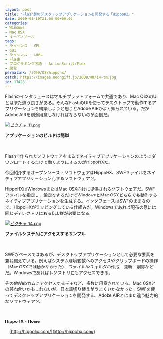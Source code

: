 ```yaml
---
layout: post
title: "Flash製のデスクトップアプリケーションを開発する「HippoHX」"
date: 2009-08-19T21:00:00+09:00
categories:
- Windows
- Mac OSX
- オープンソース
tags: 
- ライセンス - GPL
- GUI
- ライセンス - LGPL
- Flash
- プログラミング言語 - ActionScript/Flex
- 開発
permalink: /2009/08/hippohx/
catch: https://images.moongift.jp/2009/08/14-tm.jpg
id: 17428
---
```

Flashのインタフェースはマルチプラットフォームで共通であり、Mac OSXのUIとはまた違う良さがある。そんなFlashのUIを使ってデスクトップで動作するアプリケーションを構築しようと思うとAdobe AIRがよく知られている。だがAdobe AIRを別途用意しなければならないのが面倒だ。

  

[![ピクチャ 11.png](https://images.moongift.jp/2009/08/11-tm.jpg)](https://images.moongift.jp/2009/08/11.png)  
  
**アプリケーションのビルドは簡単**

  

　

  

Flashで作られたソフトウェアをまるでネイティブアプリケーションのようにダウンロードするだけで動くようにするのがHippoHXだ。

  

今回紹介するオープンソース・ソフトウェアはHippoHX、SWFファイルをネイティブアプリケーション化するソフトウェアだ。

  
  
<!--more-->

HippoHXはWindowsまたはMac OSX向けに提供されるソフトウェアだ。SWFファイルを指定し、設定をするだけでWindowsとMac OSXどちらでも動作するネイティブアプリケーションを生成する。インタフェースはSWFのままなので、HippoHXがラッピングしている仕組みだ。Windowsであれば配布の際には同じディレクトリにあるDLL群が必要になる。

  

[![ピクチャ 14.png](https://images.moongift.jp/2009/08/14-tm.jpg)](https://images.moongift.jp/2009/08/14.png)  
  
**ファイルシステムにアクセスするサンプル**

  

　

  

SWFがベースではあるが、デスクトップアプリケーションとして必要な要素を兼ね備えている。例えばシステム環境変数へのアクセスやクリップボードの操作（Mac OSXでは動かなかった）、ファイルやフォルダの作成、更新、削除などだ。Windowsであればレジストリにもアクセスできる。

  

その他Webカムにアクセスするデモなど、多数に用意されている。Mac OSXとの兼ね合いかもしれないが、日本語切り替えがうまくいかなかった。SWFを使ってデスクトップアプリケーションを開発する、Adobe AIRとはまた違う魅力的なソフトウェアだ。

  

　

  

**HippoHX - Home**  
  
　[http://hippohx.com/](http://hippohx.com/)

  
